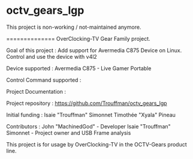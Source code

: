 octv_gears_lgp
==============

This project is non-working / not-maintained anymore.

==============
OverClocking-TV Gear Family project.

Goal of this project :
Add support for Avermedia C875 Device on Linux.
Control and use the device with v4l2


Device supported :
Avermedia C875 - Live Gamer Portable


Control Command supported :


Project Documentation :

Project repository :
https://github.com/Trouffman/octv_gears_lgp

Initial funding :
Isaie "Trouffman" Simonnet
Timothée "Xyala" Pineau

Contributors :
John "MachinedGod" - Developer
Isaie "Trouffman" Simonnet - Project owner and USB Frame analysis

This project is for usage by OverClocking-TV in the OCTV-Gears product line.
